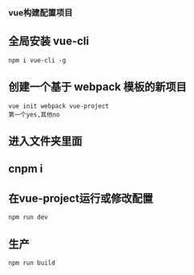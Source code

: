 ### vue构建配置项目

## 全局安装 vue-cli
```
npm i vue-cli -g
```

## 创建一个基于 webpack 模板的新项目
```
vue init webpack vue-project
第一个yes,其他no
```
## 进入文件夹里面

## cnpm i

## 在vue-project运行或修改配置
```
npm run dev
```
## 生产
```
npm run build
```